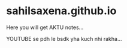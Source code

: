 # sahilsaxena.github.io
Here you will get AKTU notes...

YOUTUBE se pdh le bsdk yha kuch nhi rakha...
